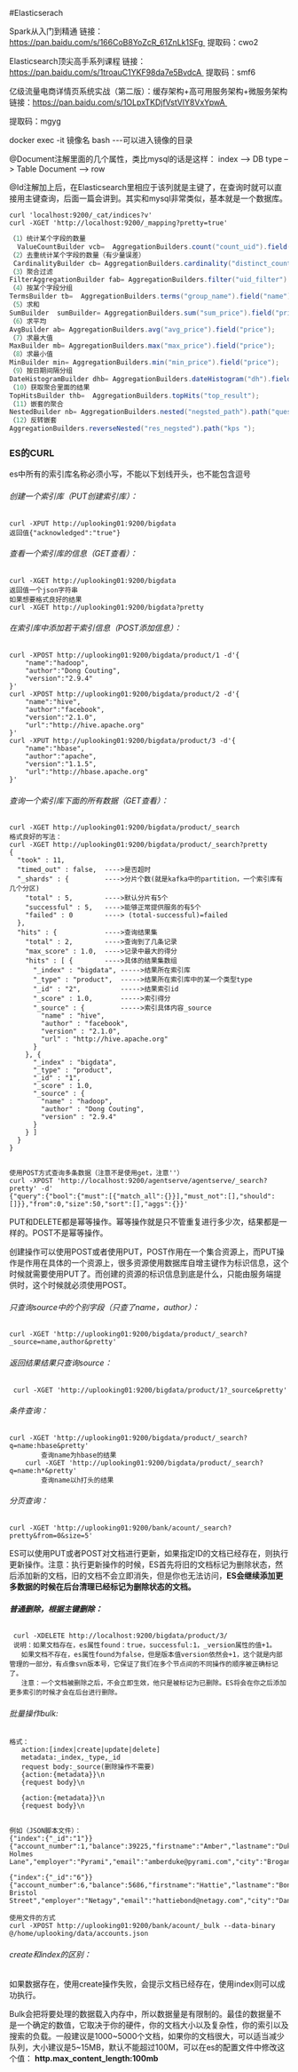 #Elasticserach

Spark从入门到精通
链接：https://pan.baidu.com/s/166CoB8YoZcR_61ZnLk1SFg 
提取码：cwo2 


Elasticsearch顶尖高手系列课程
链接：https://pan.baidu.com/s/1troauC1YKF98da7e5BvdcA 
提取码：smf6 


亿级流量电商详情页系统实战（第二版）：缓存架构+高可用服务架构+微服务架构
链接：https://pan.baidu.com/s/1OLpxTKDjfVstVIY8VxYpwA 

提取码：mgyg 





docker exec -it 镜像名 bash      ---可以进入镜像的目录

@Document注解里面的几个属性，类比mysql的话是这样： 
index –> DB 
type –> Table 
Document –> row 

@Id注解加上后，在Elasticsearch里相应于该列就是主键了，在查询时就可以直接用主键查询，后面一篇会讲到。其实和mysql非常类似，基本就是一个数据库。

```
curl 'localhost:9200/_cat/indices?v'
curl -XGET 'http://localhost:9200/_mapping?pretty=true'
```




~~~java
（1）统计某个字段的数量  
  ValueCountBuilder vcb=  AggregationBuilders.count("count_uid").field("uid");  
（2）去重统计某个字段的数量（有少量误差）  
 CardinalityBuilder cb= AggregationBuilders.cardinality("distinct_count_uid").field("uid");  
（3）聚合过滤  
FilterAggregationBuilder fab= AggregationBuilders.filter("uid_filter").filter(QueryBuilders.queryStringQuery("uid:001"));  
（4）按某个字段分组  
TermsBuilder tb=  AggregationBuilders.terms("group_name").field("name");  
（5）求和  
SumBuilder  sumBuilder= AggregationBuilders.sum("sum_price").field("price");  
（6）求平均  
AvgBuilder ab= AggregationBuilders.avg("avg_price").field("price");  
（7）求最大值  
MaxBuilder mb= AggregationBuilders.max("max_price").field("price");   
（8）求最小值  
MinBuilder min= AggregationBuilders.min("min_price").field("price");  
（9）按日期间隔分组  
DateHistogramBuilder dhb= AggregationBuilders.dateHistogram("dh").field("date");  
（10）获取聚合里面的结果  
TopHitsBuilder thb=  AggregationBuilders.topHits("top_result");  
（11）嵌套的聚合  
NestedBuilder nb= AggregationBuilders.nested("negsted_path").path("quests");  
（12）反转嵌套  
AggregationBuilders.reverseNested("res_negsted").path("kps ");  
~~~





### ES的CURL

es中所有的索引库名称必须小写，不能以下划线开头，也不能包含逗号



###### 创建一个索引库（PUT创建索引库）：

~~~
curl -XPUT http://uplooking01:9200/bigdata
返回值{"acknowledged":"true"}
~~~

###### 查看一个索引库的信息（GET查看）：

~~~
curl -XGET http://uplooking01:9200/bigdata
返回值一个json字符串
如果想要格式良好的结果
curl -XGET http://uplooking01:9200/bigdata?pretty
~~~

###### 在索引库中添加若干索引信息（POST添加信息）：

~~~
curl -XPOST http://uplooking01:9200/bigdata/product/1 -d'{
    "name":"hadoop",
    "author":"Dong Couting",
    "version":"2.9.4"
}'  
curl -XPOST http://uplooking01:9200/bigdata/product/2 -d'{
    "name":"hive",
    "author":"facebook",
    "version":"2.1.0",
    "url":"http://hive.apache.org"
}'
curl -XPUT http://uplooking01:9200/bigdata/product/3 -d'{
    "name":"hbase",
    "author":"apache",
    "version":"1.1.5",
    "url":"http://hbase.apache.org"
}'  
~~~

###### 查询一个索引库下面的所有数据（GET查看）：

~~~
curl -XGET http://uplooking01:9200/bigdata/product/_search
格式良好的写法：
curl -XGET http://uplooking01:9200/bigdata/product/_search?pretty
{
  "took" : 11,
  "timed_out" : false,  ---->是否超时
  "_shards" : {         ---->分片个数(就是kafka中的partition，一个索引库有几个分区)
    "total" : 5,        ---->默认分片有5个
    "successful" : 5,   ---->能够正常提供服务的有5个
    "failed" : 0        ----> (total-successful)=failed
  },
  "hits" : {            ---->查询结果集
    "total" : 2,        ---->查询到了几条记录
    "max_score" : 1.0,  ---->记录中最大的得分
    "hits" : [ {        ---->具体的结果集数组
      "_index" : "bigdata", ----->结果所在索引库
      "_type" : "product",  ----->结果所在索引库中的某一个类型type
      "_id" : "2",          ----->结果索引id
      "_score" : 1.0,       ----->索引得分
      "_source" : {         ----->索引具体内容_source
        "name" : "hive",        
        "author" : "facebook",
        "version" : "2.1.0",
        "url" : "http://hive.apache.org"
      }
    }, {
      "_index" : "bigdata",
      "_type" : "product",
      "_id" : "1",
      "_score" : 1.0,
      "_source" : {
        "name" : "hadoop",
        "author" : "Dong Couting",
        "version" : "2.9.4"
      }
    } ]
  }
}


使用POST方式查询多条数据（注意不是使用get，注意''）
curl -XPOST 'http://localhost:9200/agentserve/agentserve/_search?pretty' -d' 
{"query":{"bool":{"must":[{"match_all":{}}],"must_not":[],"should":[]}},"from":0,"size":50,"sort":[],"aggs":{}}'
~~~

​	PUT和DELETE都是幂等操作。幂等操作就是只不管重复进行多少次，结果都是一样的。POST不是幂等操作。

​	创建操作可以使用POST或者使用PUT，POST作用在一个集合资源上，而PUT操作是作用在具体的一个资源上，很多资源使用数据库自增主键作为标识信息，这个时候就需要使用PUT了。而创建的资源的标识信息到底是什么，只能由服务端提供时，这个时候就必须使用POST。

###### 只查询source中的个别字段（只查了name，author）：

~~~
curl -XGET 'http://uplooking01:9200/bigdata/product/_search?_source=name,author&pretty'
~~~

###### 返回结果结果只查询source：

~~~
 curl -XGET 'http://uplooking01:9200/bigdata/product/1?_source&pretty'
~~~

###### 条件查询：

~~~
curl -XGET 'http://uplooking01:9200/bigdata/product/_search?q=name:hbase&pretty'
        查询name为hbase的结果
    curl -XGET 'http://uplooking01:9200/bigdata/product/_search?q=name:h*&pretty'
        查询name以h打头的结果
~~~

###### 分页查询：

~~~
curl -XGET 'http://uplooking01:9200/bank/acount/_search?pretty&from=0&size=5'
~~~

​	ES可以使用PUT或者POST对文档进行更新，如果指定ID的文档已经存在，则执行更新操作。
​	注意：执行更新操作的时候，ES首先将旧的文档标记为删除状态，然后添加新的文档，旧的文档不会立即消失，但是你也无法访问，**ES会继续添加更多数据的时候在后台清理已经标记为删除状态的文档。**

###### **普通删除，根据主键删除：**

~~~
 curl -XDELETE http://localhost:9200/bigdata/product/3/
 说明：如果文档存在，es属性found：true，successful:1，_version属性的值+1。
   如果文档不存在，es属性found为false，但是版本值version依然会+1，这个就是内部
管理的一部分，有点像svn版本号，它保证了我们在多个节点间的不同操作的顺序被正确标记了。
   注意：一个文档被删除之后，不会立即生效，他只是被标记为已删除。ES将会在你之后添加
更多索引的时候才会在后台进行删除。
~~~

###### 批量操作bulk:

~~~
格式：
   action:[index|create|update|delete]
   metadata:_index,_type,_id
   request body:_source(删除操作不需要)
   {action:{metadata}}\n
   {request body}\n
   
   {action:{metadata}}\n
   {request body}\n
   
   
例如（JSON脚本文件）：
{"index":{"_id":"1"}}   {"account_number":1,"balance":39225,"firstname":"Amber","lastname":"Duke","age":32,"gender":"M","address":"880 Holmes Lane","employer":"Pyrami","email":"amberduke@pyrami.com","city":"Brogan","state":"IL"}

{"index":{"_id":"6"}}
{"account_number":6,"balance":5686,"firstname":"Hattie","lastname":"Bond","age":36,"gender":"M","address":"671 Bristol Street","employer":"Netagy","email":"hattiebond@netagy.com","city":"Dante","state":"TN"}

使用文件的方式
curl -XPOST http://uplooking01:9200/bank/acount/_bulk --data-binary @/home/uplooking/data/accounts.json
~~~

######  create和index的区别：

​	如果数据存在，使用create操作失败，会提示文档已经存在，使用index则可以成功执行。



Bulk会把将要处理的数据载入内存中，所以数据量是有限制的。最佳的数据量不是一个确定的数值，它取决于你的硬件，你的文档大小以及复杂性，你的索引以及搜索的负载。一般建议是1000~5000个文档，如果你的文档很大，可以适当减少队列，大小建议是5~15MB，默认不能超过100M，可以在es的配置文件中修改这个值：
**http.max_content_length:100mb**

